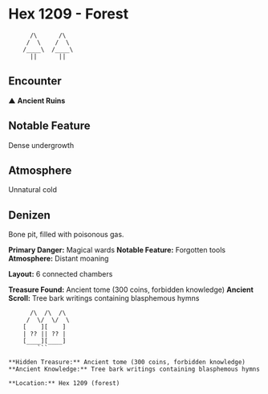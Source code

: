 # Hex 1209 - Forest
```
      /\      /\
     /  \    /  \
    /____\  /____\
      ||      ||
```

## Encounter

▲ **Ancient Ruins**

## Notable Feature

Dense undergrowth

## Atmosphere

Unnatural cold

## Denizen

Bone pit, filled with poisonous gas.

**Primary Danger:** Magical wards
**Notable Feature:** Forgotten tools
**Atmosphere:** Distant moaning

**Layout:** 6 connected chambers

**Treasure Found:** Ancient tome (300 coins, forbidden knowledge)
**Ancient Scroll:** Tree bark writings containing blasphemous hymns


```
      /\  /\  /\
     /  \/  \/  \
    [    ][    ]
    | ?? || ?? |
    [____][____]
        ```

**Hidden Treasure:** Ancient tome (300 coins, forbidden knowledge)
**Ancient Knowledge:** Tree bark writings containing blasphemous hymns

**Location:** Hex 1209 (forest)
